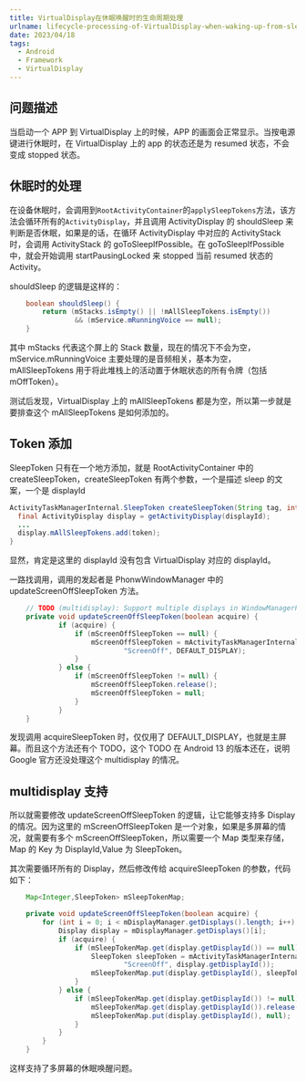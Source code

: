 ```yaml
---
title: VirtualDisplay在休眠唤醒时的生命周期处理
urlname: lifecycle-processing-of-VirtualDisplay-when-waking-up-from-sleep
date: 2023/04/18
tags:
  - Android
  - Framework
  - VirtualDisplay
---
```


## 问题描述

当启动一个 APP 到 VirtualDisplay 上的时候，APP 的画面会正常显示。当按电源键进行休眠时，在 VirtualDisplay 上的 app 的状态还是为 resumed 状态，不会变成 stopped 状态。

## 休眠时的处理

在设备休眠时，会调用到`RootActivityContainer`的`applySleepTokens`方法，该方法会循环所有的`ActivityDisplay`，并且调用 ActivityDisplay 的 shouldSleep 来判断是否休眠，如果是的话，在循环 ActivityDisplay 中对应的 ActivityStack 时，会调用 ActivityStack 的 goToSleepIfPossible。在 goToSleepIfPossible 中，就会开始调用 startPausingLocked 来 stopped 当前 resumed 状态的 Activity。

shouldSleep 的逻辑是这样的：

```java
    boolean shouldSleep() {
        return (mStacks.isEmpty() || !mAllSleepTokens.isEmpty())
                && (mService.mRunningVoice == null);
    }
```

其中 mStacks 代表这个屏上的 Stack 数量，现在的情况下不会为空，mService.mRunningVoice 主要处理的是音频相关，基本为空，mAllSleepTokens 用于将此堆栈上的活动置于休眠状态的所有令牌（包括 mOffToken）。

测试后发现，VirtualDisplay 上的 mAllSleepTokens 都是为空，所以第一步就是要排查这个 mAllSleepTokens 是如何添加的。

## Token 添加

SleepToken 只有在一个地方添加，就是 RootActivityContainer 中的 createSleepToken，createSleepToken 有两个参数，一个是描述 sleep 的文案，一个是 displayId

```java
ActivityTaskManagerInternal.SleepToken createSleepToken(String tag, int displayId) {
  final ActivityDisplay display = getActivityDisplay(displayId);
  ...
  display.mAllSleepTokens.add(token);
}
```

显然，肯定是这里的 displayId 没有包含 VirtualDisplay 对应的 displayId。

一路找调用，调用的发起者是 PhonwWindowManager 中的 updateScreenOffSleepToken 方法。

```java
    // TODO (multidisplay): Support multiple displays in WindowManagerPolicy.
    private void updateScreenOffSleepToken(boolean acquire) {
            if (acquire) {
                if (mScreenOffSleepToken == null) {
                    mScreenOffSleepToken = mActivityTaskManagerInternal.acquireSleepToken(
                            "ScreenOff", DEFAULT_DISPLAY);
                }
            } else {
                if (mScreenOffSleepToken != null) {
                    mScreenOffSleepToken.release();
                    mScreenOffSleepToken = null;
                }
            }
    }
```

发现调用 acquireSleepToken 时，仅仅用了 DEFAULT_DISPLAY，也就是主屏幕。而且这个方法还有个 TODO，这个 TODO 在 Android 13 的版本还在，说明 Google 官方还没处理这个 multidisplay 的情况。

## multidisplay 支持

所以就需要修改 updateScreenOffSleepToken 的逻辑，让它能够支持多 Display 的情况。因为这里的 mScreenOffSleepToken 是一个对象，如果是多屏幕的情况，就需要有多个 mScreenOffSleepToken，所以需要一个 Map 类型来存储，Map 的 Key 为 DisplayId,Value 为 SleepToken。

其次需要循环所有的 Display，然后修改传给 acquireSleepToken 的参数，代码如下：

```java
    Map<Integer,SleepToken> mSleepTokenMap;

    private void updateScreenOffSleepToken(boolean acquire) {
        for (int i = 0; i < mDisplayManager.getDisplays().length; i++) {
            Display display = mDisplayManager.getDisplays()[i];
            if (acquire) {
                if (mSleepTokenMap.get(display.getDisplayId()) == null) {
                    SleepToken sleepToken = mActivityTaskManagerInternal.acquireSleepToken(
                            "ScreenOff", display.getDisplayId());
                    mSleepTokenMap.put(display.getDisplayId(), sleepToken);
                }
            } else {
                if (mSleepTokenMap.get(display.getDisplayId()) != null) {
                    mSleepTokenMap.get(display.getDisplayId()).release();
                    mSleepTokenMap.put(display.getDisplayId(), null);
                }
            }
        }
    }
```

这样支持了多屏幕的休眠唤醒问题。